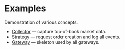 # Examples

Demonstration of various concepts.

* [Collector](./collector) &mdash; capture top-of-book market data.
* [Strategy](./strategy) &mdash; request order creation and log all events.
* [Gateway](./gateway) &mdash; skeleton used by all gateways.
